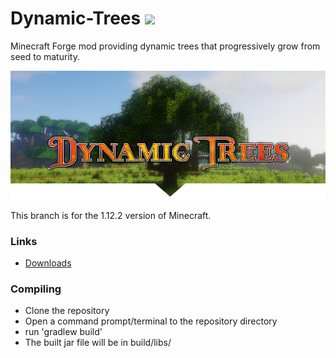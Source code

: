 # Dynamic-Trees [![](http://cf.way2muchnoise.eu/full_dynamictrees_downloads.svg)](https://minecraft.curseforge.com/projects/dynamictrees/)

Minecraft Forge mod providing dynamic trees that progressively grow from seed to maturity.

![Logo](./header.png)

This branch is for the 1.12.2 version of Minecraft.

### Links
- [Downloads](https://minecraft.curseforge.com/projects/dynamictrees/files)

### Compiling
* Clone the repository
* Open a command prompt/terminal to the repository directory
* run 'gradlew build'
* The built jar file will be in build/libs/